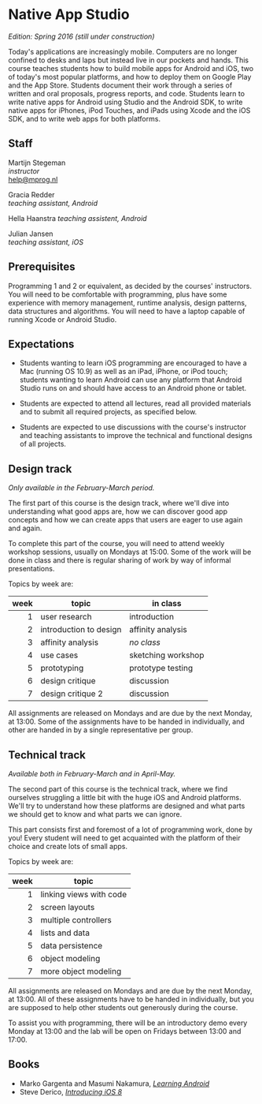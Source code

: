 # Native App Studio

*Edition: Spring 2016 (still under construction)*

Today's applications are increasingly mobile. Computers are no longer confined
to desks and laps but instead live in our pockets and hands. This course
teaches students how to build mobile apps for Android and iOS, two of today's
most popular platforms, and how to deploy them on Google Play and the App
Store. Students document their work through a series of written and oral
proposals, progress reports, and code. Students learn to write native apps for
Android using Studio and the Android SDK, to write native apps for iPhones,
iPod Touches, and iPads using Xcode and the iOS SDK, and to write web apps for
both platforms.

## Staff

Martijn Stegeman  
*instructor*  
<help@mprog.nl>

Gracia Redder  
*teaching assistant, Android*

Hella Haanstra
*teaching assistent, Android*

Julian Jansen  
*teaching assistant, iOS*

## Prerequisites

Programming 1 and 2 or equivalent, as decided by the courses' instructors. You
will need to be comfortable with programming, plus have some experience with
memory management, runtime analysis, design patterns, data structures and algorithms. You will
need to have a laptop capable of running Xcode or Android Studio.

## Expectations

* Students wanting to learn iOS programming are encouraged to have a Mac
  (running OS 10.9) as well as an iPad, iPhone, or iPod touch; students wanting
  to learn Android can use any platform that Android Studio runs on and should
  have access to an Android phone or tablet.

* Students are expected to attend all lectures, read all provided materials and
  to submit all required projects, as specified below.
  
* Students are expected to use discussions with the course's instructor and teaching assistants to
  improve the technical and functional designs of all projects.

## Design track

*Only available in the February-March period.*

The first part of this course is the design track, where we'll dive into understanding what good apps are, how we can discover good app concepts and how we can create apps that users are eager to use again and again.

To complete this part of the course, you will need to attend weekly workshop sessions, usually on Mondays at 15:00. Some of the work will be done in class and there is regular sharing of work by way of informal presentations.

Topics by week are:

| week | topic                  | in class           |  
| ---: | ---------------------- | ------------------ |  
|    1 | user research          | introduction       |  
|    2 | introduction to design | affinity analysis  |  
|    3 | affinity analysis      | *no class*         |  
|    4 | use cases              | sketching workshop |  
|    5 | prototyping            | prototype testing  |  
|    6 | design critique        | discussion         |  
|    7 | design critique 2      | discussion         |  

All assignments are released on Mondays and are due by the next Monday, at 13:00. Some of the assignments have to be handed in individually, and other are handed in by a single representative per group.

## Technical track

*Available both in February-March and in April-May.*

The second part of this course is the technical track, where we find ourselves struggling a little bit with the huge iOS and Android platforms. We'll try to understand how these platforms are designed and what parts we should get to know and what parts we can ignore.

This part consists first and foremost of a lot of programming work, done by you! Every student will need to get acquainted with the platform of their choice and create lots of small apps.

Topics by week are:

| week | topic                   |  
| ---: | ----------------------- |  
|    1 | linking views with code |  
|    2 | screen layouts          |  
|    3 | multiple controllers    |  
|    4 | lists and data          |  
|    5 | data persistence        |  
|    6 | object modeling         |  
|    7 | more object modeling    |  

All assignments are released on Mondays and are due by the next Monday, at 13:00. All of these assignments have to be handed in individually, but you are supposed to help other students out generously during the course.

To assist you with programming, there will be an introductory demo every Monday at 13:00 and the lab will be open on Fridays between 13:00 and 17:00.

## Books

- Marko Gargenta and Masumi Nakamura, [*Learning Android*](http://shop.oreilly.com/product/0636920023456.do)
- Steve Derico, [*Introducing iOS 8*](http://shop.oreilly.com/product/0636920034247.do)
